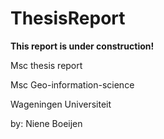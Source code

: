 # ThesisReport

**This report is under construction!**

Msc thesis report

Msc Geo-information-science

Wageningen Universiteit

by: Niene Boeijen

